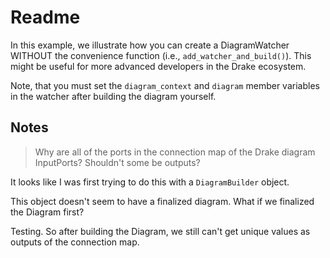 # Readme

In this example, we illustrate how you can create a DiagramWatcher WITHOUT the convenience function (i.e., `add_watcher_and_build()`).
This might be useful for more advanced developers in the Drake ecosystem.

Note, that you must set the `diagram_context` and `diagram` member variables in the watcher after building
the diagram yourself.

## Notes

> Why are all of the ports in the connection map
> of the Drake diagram InputPorts? Shouldn't some be outputs?

It looks like I was first trying to do this with a `DiagramBuilder` object.

This object doesn't seem to have a finalized diagram. What if we finalized the
Diagram first?

Testing. So after building the Diagram, we still can't
get unique values as outputs of the connection map.
